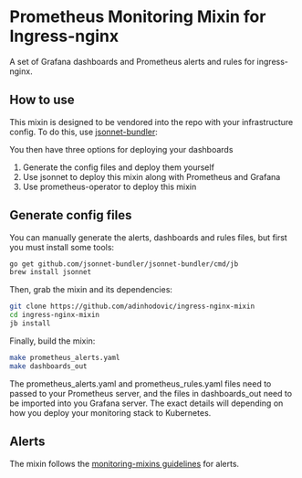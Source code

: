 # Prometheus Monitoring Mixin for Ingress-nginx

A set of Grafana dashboards and Prometheus alerts and rules for ingress-nginx.

## How to use

This mixin is designed to be vendored into the repo with your infrastructure config.
To do this, use [jsonnet-bundler](https://github.com/jsonnet-bundler/jsonnet-bundler):

You then have three options for deploying your dashboards

1. Generate the config files and deploy them yourself
2. Use jsonnet to deploy this mixin along with Prometheus and Grafana
3. Use prometheus-operator to deploy this mixin

## Generate config files

You can manually generate the alerts, dashboards and rules files, but first you
must install some tools:

```sh
go get github.com/jsonnet-bundler/jsonnet-bundler/cmd/jb
brew install jsonnet
```

Then, grab the mixin and its dependencies:

```sh
git clone https://github.com/adinhodovic/ingress-nginx-mixin
cd ingress-nginx-mixin
jb install
```

Finally, build the mixin:

```sh
make prometheus_alerts.yaml
make dashboards_out
```

The prometheus_alerts.yaml and prometheus_rules.yaml files need to passed to your Prometheus server, and the files in dashboards_out need to be imported into you Grafana server. The exact details will depending on how you deploy your monitoring stack to Kubernetes.

## Alerts

The mixin follows the [monitoring-mixins guidelines](https://github.com/monitoring-mixins/docs#guidelines-for-alert-names-labels-and-annotations) for alerts.
